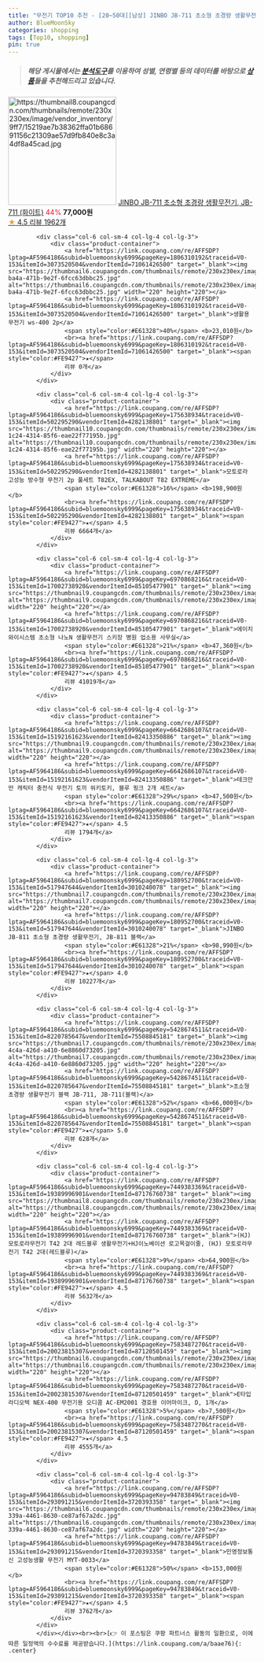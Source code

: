 ```yaml
---
title: "무전기 TOP10 추천 - [20~50대][남성] JINBO JB-711 초소형 초경량 생활무전기, JB-711 (화이트)"
author: BlueMoonSky
categories: shopping
tags: [Top10, shopping]
pin: true
---
```


> ##### 해당 게시물에서는 [**분석도구**](https://itemscout.io/)를 이용하여 **성별**, **연령별** 등의 데이터를 바탕으로 [**상품**](https://link.coupang.com/a/baae76)들을 추천해드리고 있습니다.
<div class="container"><div class="row">
            <div class="col-6 col-sm-4 col-lg-4 col-lg-3">
                <div class="product-container">
                    <a href="https://link.coupang.com/re/AFFSDP?lptag=AF5964186&subid=bluemoonsky6999&pageKey=5428674511&traceid=V0-153&itemId=211970292&vendorItemId=3504284773" target="_blank"><img src="https://thumbnail8.coupangcdn.com/thumbnails/remote/230x230ex/image/vendor_inventory/9ff7/15219ae7b38362ffa01b68691156c21309ae57d9fb840e8c3a4df8a45cad.jpg" alt="https://thumbnail8.coupangcdn.com/thumbnails/remote/230x230ex/image/vendor_inventory/9ff7/15219ae7b38362ffa01b68691156c21309ae57d9fb840e8c3a4df8a45cad.jpg" width="220" height="220"></a>
                    <a href="https://link.coupang.com/re/AFFSDP?lptag=AF5964186&subid=bluemoonsky6999&pageKey=5428674511&traceid=V0-153&itemId=211970292&vendorItemId=3504284773" target="_blank">JINBO JB-711 초소형 초경량 생활무전기, JB-711 (화이트)</a>
                    <span style="color:#E61328">44%</span> <b>77,000원</b>
                    <br><a href="https://link.coupang.com/re/AFFSDP?lptag=AF5964186&subid=bluemoonsky6999&pageKey=5428674511&traceid=V0-153&itemId=211970292&vendorItemId=3504284773" target="_blank"><span style="color:#FE9427">★</span> 4.5
                    리뷰 1962개</a>
                </div>
            </div>
            
            <div class="col-6 col-sm-4 col-lg-4 col-lg-3">
                <div class="product-container">
                    <a href="https://link.coupang.com/re/AFFSDP?lptag=AF5964186&subid=bluemoonsky6999&pageKey=1806310192&traceid=V0-153&itemId=3073520504&vendorItemId=71061426500" target="_blank"><img src="https://thumbnail6.coupangcdn.com/thumbnails/remote/230x230ex/image/retail/images/2020/07/10/14/0/19076cdf-ba4a-471b-9e2f-6fcc63dbbc25.jpg" alt="https://thumbnail6.coupangcdn.com/thumbnails/remote/230x230ex/image/retail/images/2020/07/10/14/0/19076cdf-ba4a-471b-9e2f-6fcc63dbbc25.jpg" width="220" height="220"></a>
                    <a href="https://link.coupang.com/re/AFFSDP?lptag=AF5964186&subid=bluemoonsky6999&pageKey=1806310192&traceid=V0-153&itemId=3073520504&vendorItemId=71061426500" target="_blank">생활용 무전기 ws-400 2p</a>
                    <span style="color:#E61328">40%</span> <b>23,010원</b>
                    <br><a href="https://link.coupang.com/re/AFFSDP?lptag=AF5964186&subid=bluemoonsky6999&pageKey=1806310192&traceid=V0-153&itemId=3073520504&vendorItemId=71061426500" target="_blank"><span style="color:#FE9427">★</span> 
                    리뷰 0개</a>
                </div>
            </div>
            
            <div class="col-6 col-sm-4 col-lg-4 col-lg-3">
                <div class="product-container">
                    <a href="https://link.coupang.com/re/AFFSDP?lptag=AF5964186&subid=bluemoonsky6999&pageKey=175638934&traceid=V0-153&itemId=502295290&vendorItemId=4282138801" target="_blank"><img src="https://thumbnail10.coupangcdn.com/thumbnails/remote/230x230ex/image/product/image/vendoritem/2019/04/22/4282138801/747d2614-1c24-4314-85f6-eae22f77195b.jpg" alt="https://thumbnail10.coupangcdn.com/thumbnails/remote/230x230ex/image/product/image/vendoritem/2019/04/22/4282138801/747d2614-1c24-4314-85f6-eae22f77195b.jpg" width="220" height="220"></a>
                    <a href="https://link.coupang.com/re/AFFSDP?lptag=AF5964186&subid=bluemoonsky6999&pageKey=175638934&traceid=V0-153&itemId=502295290&vendorItemId=4282138801" target="_blank">모토로라 고성능 방수형 무전기 2p 풀세트 T82EX, TALKABOUT T82 EXTREME</a>
                    <span style="color:#E61328">16%</span> <b>198,900원</b>
                    <br><a href="https://link.coupang.com/re/AFFSDP?lptag=AF5964186&subid=bluemoonsky6999&pageKey=175638934&traceid=V0-153&itemId=502295290&vendorItemId=4282138801" target="_blank"><span style="color:#FE9427">★</span> 4.5
                    리뷰 6664개</a>
                </div>
            </div>
            
            <div class="col-6 col-sm-4 col-lg-4 col-lg-3">
                <div class="product-container">
                    <a href="https://link.coupang.com/re/AFFSDP?lptag=AF5964186&subid=bluemoonsky6999&pageKey=6970868216&traceid=V0-153&itemId=17002738920&vendorItemId=85105477901" target="_blank"><img src="https://thumbnail9.coupangcdn.com/thumbnails/remote/230x230ex/image/vendor_inventory/bc1c/00309759b937c4aa31e99ce8b9e14844760569d011115ef7da95c80cfb0b.jpg" alt="https://thumbnail9.coupangcdn.com/thumbnails/remote/230x230ex/image/vendor_inventory/bc1c/00309759b937c4aa31e99ce8b9e14844760569d011115ef7da95c80cfb0b.jpg" width="220" height="220"></a>
                    <a href="https://link.coupang.com/re/AFFSDP?lptag=AF5964186&subid=bluemoonsky6999&pageKey=6970868216&traceid=V0-153&itemId=17002738920&vendorItemId=85105477901" target="_blank">에이치와이시스템 초소형 나노N 생활무전기 스키장 병원 업소용 사무실</a>
                    <span style="color:#E61328">21%</span> <b>47,360원</b>
                    <br><a href="https://link.coupang.com/re/AFFSDP?lptag=AF5964186&subid=bluemoonsky6999&pageKey=6970868216&traceid=V0-153&itemId=17002738920&vendorItemId=85105477901" target="_blank"><span style="color:#FE9427">★</span> 4.5
                    리뷰 41019개</a>
                </div>
            </div>
            
            <div class="col-6 col-sm-4 col-lg-4 col-lg-3">
                <div class="product-container">
                    <a href="https://link.coupang.com/re/AFFSDP?lptag=AF5964186&subid=bluemoonsky6999&pageKey=6642686107&traceid=V0-153&itemId=15192161623&vendorItemId=82413350886" target="_blank"><img src="https://thumbnail9.coupangcdn.com/thumbnails/remote/230x230ex/image/vendor_inventory/05bc/a2c991d16bc98eb4d820f1a56f0e7c32d1c15099554d05736d943d6c1224.png" alt="https://thumbnail9.coupangcdn.com/thumbnails/remote/230x230ex/image/vendor_inventory/05bc/a2c991d16bc98eb4d820f1a56f0e7c32d1c15099554d05736d943d6c1224.png" width="220" height="220"></a>
                    <a href="https://link.coupang.com/re/AFFSDP?lptag=AF5964186&subid=bluemoonsky6999&pageKey=6642686107&traceid=V0-153&itemId=15192161623&vendorItemId=82413350886" target="_blank">테크만만 캐릭터 충전식 무전기 토끼 워키토키, 블루 핑크 2개 세트</a>
                    <span style="color:#E61328">29%</span> <b>47,500원</b>
                    <br><a href="https://link.coupang.com/re/AFFSDP?lptag=AF5964186&subid=bluemoonsky6999&pageKey=6642686107&traceid=V0-153&itemId=15192161623&vendorItemId=82413350886" target="_blank"><span style="color:#FE9427">★</span> 4.5
                    리뷰 1794개</a>
                </div>
            </div>
            
            <div class="col-6 col-sm-4 col-lg-4 col-lg-3">
                <div class="product-container">
                    <a href="https://link.coupang.com/re/AFFSDP?lptag=AF5964186&subid=bluemoonsky6999&pageKey=180952700&traceid=V0-153&itemId=517947644&vendorItemId=3010240078" target="_blank"><img src="https://thumbnail7.coupangcdn.com/thumbnails/remote/230x230ex/image/vendor_inventory/9bcb/b49bd80ab404b11d30a1238bd5ad19e3e06d4a7a13f08ee9b71be06610cc.jpg" alt="https://thumbnail7.coupangcdn.com/thumbnails/remote/230x230ex/image/vendor_inventory/9bcb/b49bd80ab404b11d30a1238bd5ad19e3e06d4a7a13f08ee9b71be06610cc.jpg" width="220" height="220"></a>
                    <a href="https://link.coupang.com/re/AFFSDP?lptag=AF5964186&subid=bluemoonsky6999&pageKey=180952700&traceid=V0-153&itemId=517947644&vendorItemId=3010240078" target="_blank">JINBO JB-811 초소형 초경량 생활무전기, JB-811 블랙</a>
                    <span style="color:#E61328">21%</span> <b>98,990원</b>
                    <br><a href="https://link.coupang.com/re/AFFSDP?lptag=AF5964186&subid=bluemoonsky6999&pageKey=180952700&traceid=V0-153&itemId=517947644&vendorItemId=3010240078" target="_blank"><span style="color:#FE9427">★</span> 4.0
                    리뷰 10227개</a>
                </div>
            </div>
            
            <div class="col-6 col-sm-4 col-lg-4 col-lg-3">
                <div class="product-container">
                    <a href="https://link.coupang.com/re/AFFSDP?lptag=AF5964186&subid=bluemoonsky6999&pageKey=5428674511&traceid=V0-153&itemId=8220785647&vendorItemId=75508845181" target="_blank"><img src="https://thumbnail7.coupangcdn.com/thumbnails/remote/230x230ex/image/retail/images/2021/04/29/12/8/4a974efc-4c4a-426d-a410-6e8860d73205.jpg" alt="https://thumbnail7.coupangcdn.com/thumbnails/remote/230x230ex/image/retail/images/2021/04/29/12/8/4a974efc-4c4a-426d-a410-6e8860d73205.jpg" width="220" height="220"></a>
                    <a href="https://link.coupang.com/re/AFFSDP?lptag=AF5964186&subid=bluemoonsky6999&pageKey=5428674511&traceid=V0-153&itemId=8220785647&vendorItemId=75508845181" target="_blank">초소형 초경량 생활무전기 블랙 JB-711, JB-711(블랙)</a>
                    <span style="color:#E61328">52%</span> <b>66,000원</b>
                    <br><a href="https://link.coupang.com/re/AFFSDP?lptag=AF5964186&subid=bluemoonsky6999&pageKey=5428674511&traceid=V0-153&itemId=8220785647&vendorItemId=75508845181" target="_blank"><span style="color:#FE9427">★</span> 5.0
                    리뷰 628개</a>
                </div>
            </div>
            
            <div class="col-6 col-sm-4 col-lg-4 col-lg-3">
                <div class="product-container">
                    <a href="https://link.coupang.com/re/AFFSDP?lptag=AF5964186&subid=bluemoonsky6999&pageKey=7449383369&traceid=V0-153&itemId=19389996901&vendorItemId=87176760738" target="_blank"><img src="https://thumbnail8.coupangcdn.com/thumbnails/remote/230x230ex/image/vendor_inventory/4868/42dba6b4cf9dec5e7ebdcda044689d2cca1db2df57078d64906ab9cbd827.jpg" alt="https://thumbnail8.coupangcdn.com/thumbnails/remote/230x230ex/image/vendor_inventory/4868/42dba6b4cf9dec5e7ebdcda044689d2cca1db2df57078d64906ab9cbd827.jpg" width="220" height="220"></a>
                    <a href="https://link.coupang.com/re/AFFSDP?lptag=AF5964186&subid=bluemoonsky6999&pageKey=7449383369&traceid=V0-153&itemId=19389996901&vendorItemId=87176760738" target="_blank">(HJ) 모토로라무전기 T42 2대 레드블루 생활무전기+HJ이노베이션 로고목걸이줄, (HJ) 모토로라무전기 T42 2대(레드블루)</a>
                    <span style="color:#E61328">9%</span> <b>64,900원</b>
                    <br><a href="https://link.coupang.com/re/AFFSDP?lptag=AF5964186&subid=bluemoonsky6999&pageKey=7449383369&traceid=V0-153&itemId=19389996901&vendorItemId=87176760738" target="_blank"><span style="color:#FE9427">★</span> 4.5
                    리뷰 5632개</a>
                </div>
            </div>
            
            <div class="col-6 col-sm-4 col-lg-4 col-lg-3">
                <div class="product-container">
                    <a href="https://link.coupang.com/re/AFFSDP?lptag=AF5964186&subid=bluemoonsky6999&pageKey=7583487270&traceid=V0-153&itemId=20023815307&vendorItemId=87120501459" target="_blank"><img src="https://thumbnail6.coupangcdn.com/thumbnails/remote/230x230ex/image/vendor_inventory/b12a/ca0ee103509a94299193566f5d80114deb665b1044cafc60bd6b3b14af85.jpg" alt="https://thumbnail6.coupangcdn.com/thumbnails/remote/230x230ex/image/vendor_inventory/b12a/ca0ee103509a94299193566f5d80114deb665b1044cafc60bd6b3b14af85.jpg" width="220" height="220"></a>
                    <a href="https://link.coupang.com/re/AFFSDP?lptag=AF5964186&subid=bluemoonsky6999&pageKey=7583487270&traceid=V0-153&itemId=20023815307&vendorItemId=87120501459" target="_blank">E타입 라디오텍 NEX-400 무전기용 오디콤 AC-EM2001 경호용 이어마이크, D, 1개</a>
                    <span style="color:#E61328">5%</span> <b>7,500원</b>
                    <br><a href="https://link.coupang.com/re/AFFSDP?lptag=AF5964186&subid=bluemoonsky6999&pageKey=7583487270&traceid=V0-153&itemId=20023815307&vendorItemId=87120501459" target="_blank"><span style="color:#FE9427">★</span> 4.5
                    리뷰 4555개</a>
                </div>
            </div>
            
            <div class="col-6 col-sm-4 col-lg-4 col-lg-3">
                <div class="product-container">
                    <a href="https://link.coupang.com/re/AFFSDP?lptag=AF5964186&subid=bluemoonsky6999&pageKey=94783849&traceid=V0-153&itemId=293091215&vendorItemId=3720393358" target="_blank"><img src="https://thumbnail6.coupangcdn.com/thumbnails/remote/230x230ex/image/product/image/vendoritem/2018/12/17/3720393358/9ba93d51-339a-4461-8630-ce87af67a2dc.jpg" alt="https://thumbnail6.coupangcdn.com/thumbnails/remote/230x230ex/image/product/image/vendoritem/2018/12/17/3720393358/9ba93d51-339a-4461-8630-ce87af67a2dc.jpg" width="220" height="220"></a>
                    <a href="https://link.coupang.com/re/AFFSDP?lptag=AF5964186&subid=bluemoonsky6999&pageKey=94783849&traceid=V0-153&itemId=293091215&vendorItemId=3720393358" target="_blank">민영정보통신 고성능생활 무전기 MYT-0033</a>
                    <span style="color:#E61328">50%</span> <b>153,000원</b>
                    <br><a href="https://link.coupang.com/re/AFFSDP?lptag=AF5964186&subid=bluemoonsky6999&pageKey=94783849&traceid=V0-153&itemId=293091215&vendorItemId=3720393358" target="_blank"><span style="color:#FE9427">★</span> 4.5
                    리뷰 3762개</a>
                </div>
            </div>
            </div></div><br><br>[👉 이 포스팅은 쿠팡 파트너스 활동의 일환으로, 이에 따른 일정액의 수수료를 제공받습니다.](https://link.coupang.com/a/baae76){: .center}